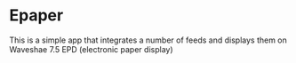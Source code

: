 # Epaper
This is a simple app that integrates a number of feeds and displays them on Waveshae 7.5 EPD (electronic paper display)
